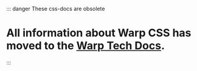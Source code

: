 ::: danger These css-docs are obsolete
# All information about Warp CSS has moved to the [Warp Tech Docs](https://warp-ds.github.io/tech-docs/css/).
:::
